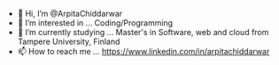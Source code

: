 - 👋 Hi, I’m @ArpitaChiddarwar
- 👀 I’m interested in ... Coding/Programming
- 🌱 I’m currently studying ... Master's in Software, web and cloud from Tampere University, Finland
- 📫 How to reach me ... https://www.linkedin.com/in/arpitachiddarwar

<!---
ArpitaChiddarwar/ArpitaChiddarwar is a ✨ special ✨ repository because its `README.md` (this file) appears on your GitHub profile.
You can click the Preview link to take a look at your changes.
--->

